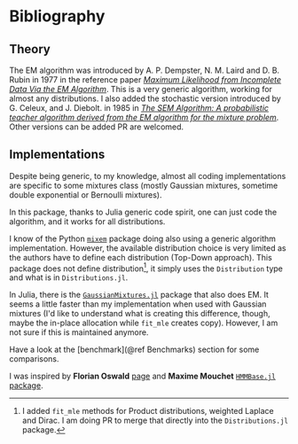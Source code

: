 # Bibliography

## Theory

The EM algorithm was introduced by A. P. Dempster, N. M. Laird and D. B. Rubin in 1977 in the reference paper [*Maximum Likelihood from Incomplete Data Via the EM Algorithm*](https://rss.onlinelibrary.wiley.com/doi/abs/10.1111/j.2517-6161.1977.tb01600.x). This is a very generic algorithm, working for almost any distributions.
I also added the stochastic version introduced by G. Celeux, and J. Diebolt. in 1985 in [*The SEM Algorithm: A probabilistic teacher algorithm derived from the EM algorithm for the mixture problem*](https://cir.nii.ac.jp/crid/1574231874553755008).
Other versions can be added PR are welcomed.

## Implementations

Despite being generic, to my knowledge, almost all coding implementations are specific to some mixtures class (mostly Gaussian mixtures, sometime double exponential or Bernoulli mixtures).

In this package, thanks to Julia generic code spirit, one can just code the algorithm, and it works for all distributions.

I know of the Python [`mixem`](https://github.com/sseemayer/mixem) package doing also using a generic algorithm implementation. However, the available distribution choice is very limited as the authors have to define each distribution (Top-Down approach).
This package does not define distribution[^1], it simply uses the `Distribution` type and what is in `Distributions.jl`.

In Julia, there is the [`GaussianMixtures.jl`](https://github.com/davidavdav/GaussianMixtures.jl) package that also does EM. It seems a little faster than my implementation when used with Gaussian mixtures (I'd like to understand what is creating this difference, though, maybe the in-place allocation while `fit_mle` creates copy).
However, I am not sure if this is maintained anymore.

Have a look at the [benchmark](@ref Benchmarks) section for some comparisons.

I was inspired by **Florian Oswald** [page](https://floswald.github.io/post/em-benchmarks/) and **Maxime Mouchet** [`HMMBase.jl` package](https://github.com/maxmouchet/HMMBase.jl).

[^1]: I added `fit_mle` methods for Product distributions, weighted Laplace and Dirac. I am doing PR to merge that directly into the `Distributions.jl` package.

